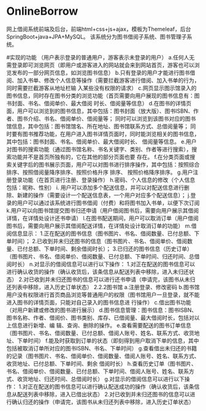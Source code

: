 # OnlineBorrow
网上借阅系统前端及后台，前端html+css+js+ajax，模板为Themeleaf，后台SpringBoot+java+JPA+MySQL。
该系统分为图书借阅子系统、图书管理子系统。

#实现的功能
（用户表示登录的普通用户，游客表示未登录的用户）
a.任何人无需登录即可浏览网页（即用户或游客进入的网站就会来到网站首页，游客也可以浏览发布的一部分网页信息，如浏览图书信息）
b.只有登录的用户才能进行图书借阅、加入书单、修改个人信息等操作（需要拦截游客进行借阅、加入书单的行为，同时需要拦截游客从地址栏输	入某些没有权限的请求）
c.网页显示图示馆录入的图书信息，同时存在图书分类的浏览功能（首页需要向用户展现的图书信息有：图书封面、书名、借阅单价、最大借阅	时长、借阅量等信息）
d.在图书的详情页面，用户可以浏览到的图书信息，其中包括：图书封面（放大版）、图书ISBN、作者、图书介绍、书名、借阅单价、借阅量等；
同时可以浏览到该图书对应的图书馆信息，其中包括：图书馆馆名、所在地址、图书馆联系方式、总借阅量等；
同时要有图书推荐功能，在用户进入图书详情页面时，同时能浏览相关的图书信息，其中包括：图书封面、书名、借阅单价、最大借阅时长、	借阅量等信息。
e.用户对图书的搜索功能（通过图书馆名称、书名关键字、类别、作者等进行搜索），搜索功能并不是首页所独有的，它在其他的部分页面也要	存在。
f.在分类页面或搜索关键字后的图书展示页面，用户可以对图书进行排序操作，其中包括：按照综合排序、按照借阅量降序排序、按照价格升序	排序、	按照价格降序排序。
g.用户注册登录功能（在首页进行注册、登录操作）
h.密码、个人信息的修改（个人信息包括：昵称、性别）
i. 用户可以添加多个配送信息，并可以对配送信息进行删除、新建的操作（需要设计一个配送信息表，一个用户对应多个配送信息）；
j.登录的用户可以通过该系统进行图书借阅（付费）和将图书加入书单，以便下次订阅
k.用户可以向图书馆提交图书归还申请（用户借阅图书后，需要向用户展示其借阅详情，在详情处设计还书申请）
l.在图书配送期间，用户可以取消订单（用户借阅图书后，需要向用户展示其借阅配送详情，在详情处设计取消订单的功能）
m.借阅信息显示：
1.正在配送的图书信息（图书图片、书名、借阅数量、已付总额、下单时间）；
2.已收到并未归还图书的信息（图书图片、书名、借阅单价、借阅数量、已付总额、下单时间、剩余借阅时长）；
3.已归还的图书信息（历史订单）（图书图片、书名、借阅单价、借阅数量、已付总额、下单时间、归还时间、总借阅时长）
n.对显示的借阅信息可以进行以下操作：
1.对正在配送的图书信息可以进行确认收货的操作（确认收货后，该条信息从配送列表中移除，进入未归还状态）
2.对已收到并未归还图书的信息可以进行还书申请（申请完，该图书从未归还列表中移除，进入历史订单状态）
2.2.2图书馆
a.注册登录、修改密码
b.图书馆用户没有权限进行首页商品浏览等普通用户的权限（图书馆用户一旦登录，就不能进入图书的详情页面，只能对自己录入的图书信息进			行操作）
c.借出图书功能（对用户新建或修改的图书进行展示）
d.图书信息管理：图书信息：图书ISBN、图书名称、作者、借阅价、图书类别、库存、已借阅量、最大借阅时长，包括对以上信息进行新增、编			辑、查询、删除的操作。
e.查看需要配送的图书订单信息（图书图片、书名、借阅数量、已付总额、借阅人账号、姓名、联系方式、收货地址、下单时间）
f.能及时获取到订单的状态（即刻得到用户取消下单的信息，其中包括被取消订单所对应的图书ISBN、书名、下单时间）
g.查看借出未归还的书籍的记录（图书图片、书名、借阅单价、借阅数量、借阅人账号、姓名、联系方式、收货地址、已付总额、下单时间、剩余			借阅时长）
h.查看历史订单（图书图片、书名、借阅单价、借阅数量、已付总额、下单时间、借阅人账号、姓名、联系方式、收货地址、归还时间、总借阅时长）
g.对显示的借阅信息可以进行以下操作：
1.对正在配送的图书信息可以进行确认配送成功的操作（确认收货后，该条信息从配送列表中移除，进入已借出状态）
2.对已收到并未归还图书的信息可以进行确认归还的操作（申请完，该图书从未归还列表中移除，进入历史订单状态）

